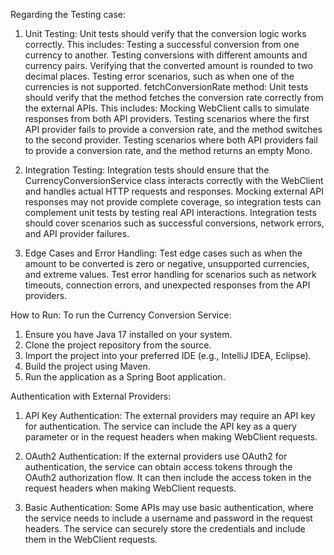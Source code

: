 
Regarding the Testing case:

1. Unit Testing:
   Unit tests should verify that the conversion logic works correctly. 
   This includes:
Testing a successful conversion from one currency to another.
Testing conversions with different amounts and currency pairs.
Verifying that the converted amount is rounded to two decimal places.
Testing error scenarios, such as when one of the currencies is not supported.
fetchConversionRate method: Unit tests should verify that the method fetches the conversion rate correctly from the external APIs. This includes:
Mocking WebClient calls to simulate responses from both API providers.
Testing scenarios where the first API provider fails to provide a conversion rate, and the method switches to the second provider.
Testing scenarios where both API providers fail to provide a conversion rate, and the method returns an empty Mono.

2. Integration Testing:
    Integration tests should ensure that the CurrencyConversionService class interacts correctly with the WebClient and handles actual HTTP requests and responses.
Mocking external API responses may not provide complete coverage, so integration tests can complement unit tests by testing real API interactions.
Integration tests should cover scenarios such as successful conversions, network errors, and API provider failures.

3. Edge Cases and Error Handling:
    Test edge cases such as when the amount to be converted is zero or negative, unsupported currencies, and extreme values.
Test error handling for scenarios such as network timeouts, connection errors, and unexpected responses from the API providers.

How to Run:
To run the Currency Conversion Service:

1. Ensure you have Java 17 installed on your system.
2. Clone the project repository from the source.
3. Import the project into your preferred IDE (e.g., IntelliJ IDEA, Eclipse).
4. Build the project using Maven.
5. Run the application as a Spring Boot application.

Authentication with External Providers:

1. API Key Authentication: The external providers may require an API key for 
   authentication. The service can include the API key as a query parameter or 
   in the request headers when making WebClient requests.

2. OAuth2 Authentication: If the external providers use OAuth2 for authentication, 
   the service can obtain access tokens through the OAuth2 authorization flow. 
   It can then include the access token in the request headers when making WebClient requests.

3. Basic Authentication: Some APIs may use basic authentication, where the service 
   needs to include a username and password in the request headers. 
   The service can securely store the credentials and include them in the WebClient requests.
